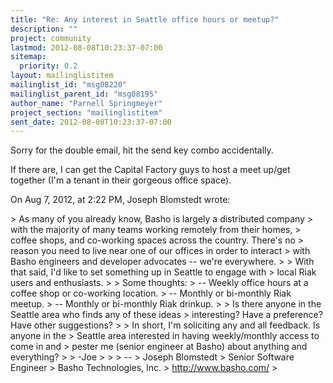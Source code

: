 ```yaml
---
title: "Re: Any interest in Seattle office hours or meetup?"
description: ""
project: community
lastmod: 2012-08-08T10:23:37-07:00
sitemap:
  priority: 0.2
layout: mailinglistitem
mailinglist_id: "msg08220"
mailinglist_parent_id: "msg08195"
author_name: "Parnell Springmeyer"
project_section: "mailinglistitem"
sent_date: 2012-08-08T10:23:37-07:00
---
```



Sorry for the double email, hit the send key combo accidentally.

If there are, I can get the Capital Factory guys to host a meet up/get together 
(I'm a tenant in their gorgeous office space).

On Aug 7, 2012, at 2:22 PM, Joseph Blomstedt wrote:

&gt; As many of you already know, Basho is largely a distributed company
&gt; with the majority of many teams working remotely from their homes,
&gt; coffee shops, and co-working spaces across the country. There's no
&gt; reason you need to live near one of our offices in order to interact
&gt; with Basho engineers and developer advocates -- we're everywhere.
&gt; 
&gt; With that said, I'd like to set something up in Seattle to engage with
&gt; local Riak users and enthusiasts.
&gt; 
&gt; Some thoughts:
&gt; -- Weekly office hours at a coffee shop or co-working location.
&gt; -- Monthly or bi-monthly Riak meetup.
&gt; -- Monthly or bi-monthly Riak drinkup.
&gt; 
&gt; Is there anyone in the Seattle area who finds any of these ideas
&gt; interesting? Have a preference? Have other suggestions?
&gt; 
&gt; In short, I'm soliciting any and all feedback. Is anyone in the
&gt; Seattle area interested in having weekly/monthly access to come in and
&gt; pester me (senior engineer at Basho) about anything and everything?
&gt; 
&gt; -Joe
&gt; 
&gt; 
&gt; -- 
&gt; Joseph Blomstedt 
&gt; Senior Software Engineer
&gt; Basho Technologies, Inc.
&gt; http://www.basho.com/
&gt; 
